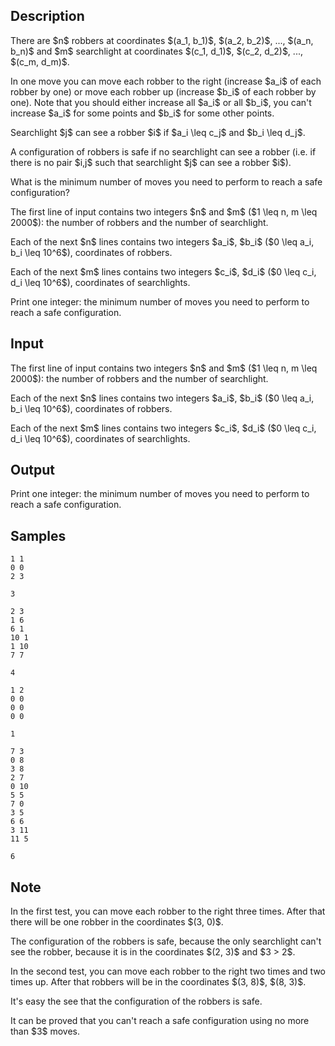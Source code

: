 ## Description

<div><p>There are $n$ robbers at coordinates $(a_1, b_1)$, $(a_2, b_2)$, ..., $(a_n, b_n)$ and $m$ searchlight at coordinates $(c_1, d_1)$, $(c_2, d_2)$, ..., $(c_m, d_m)$. </p><p>In one move you can move each robber to the right (increase $a_i$ of each robber by one) or move each robber up (increase $b_i$ of each robber by one). Note that you should either increase <span class="tex-font-style-bf">all</span> $a_i$ or <span class="tex-font-style-bf">all</span> $b_i$, you <span class="tex-font-style-bf">can't</span> increase $a_i$ for some points and $b_i$ for some other points.</p><p>Searchlight $j$ can see a robber $i$ if $a_i \leq c_j$ and $b_i \leq d_j$. </p><p>A configuration of robbers is <span class="tex-font-style-it">safe</span> if no searchlight can see a robber (i.e. if there is no pair $i,j$ such that searchlight $j$ can see a robber $i$).</p><p>What is the minimum number of moves you need to perform to reach a safe configuration?</p></div><div class="input-specification"><p>The first line of input contains two integers $n$ and $m$ ($1 \leq n, m \leq 2000$): the number of robbers and the number of searchlight.</p><p>Each of the next $n$ lines contains two integers $a_i$, $b_i$ ($0 \leq a_i, b_i \leq 10^6$), coordinates of robbers.</p><p>Each of the next $m$ lines contains two integers $c_i$, $d_i$ ($0 \leq c_i, d_i \leq 10^6$), coordinates of searchlights.</p></div><div class="output-specification"><p>Print one integer: the minimum number of moves you need to perform to reach a safe configuration.</p></div>

## Input

<p>The first line of input contains two integers $n$ and $m$ ($1 \leq n, m \leq 2000$): the number of robbers and the number of searchlight.</p><p>Each of the next $n$ lines contains two integers $a_i$, $b_i$ ($0 \leq a_i, b_i \leq 10^6$), coordinates of robbers.</p><p>Each of the next $m$ lines contains two integers $c_i$, $d_i$ ($0 \leq c_i, d_i \leq 10^6$), coordinates of searchlights.</p>

## Output

<p>Print one integer: the minimum number of moves you need to perform to reach a safe configuration.</p>

## Samples

```input1
1 1
0 0
2 3
```

```output1
3
```






```input2
2 3
1 6
6 1
10 1
1 10
7 7
```

```output2
4
```






```input3
1 2
0 0
0 0
0 0
```

```output3
1
```






```input4
7 3
0 8
3 8
2 7
0 10
5 5
7 0
3 5
6 6
3 11
11 5
```

```output4
6
```




## Note

<p>In the first test, you can move each robber to the right three times. After that there will be one robber in the coordinates $(3, 0)$.</p><p>The configuration of the robbers is safe, because the only searchlight can't see the robber, because it is in the coordinates $(2, 3)$ and $3 &gt; 2$.</p><p>In the second test, you can move each robber to the right two times and two times up. After that robbers will be in the coordinates $(3, 8)$, $(8, 3)$.</p><p>It's easy the see that the configuration of the robbers is safe.</p><p>It can be proved that you can't reach a safe configuration using no more than $3$ moves.</p>
